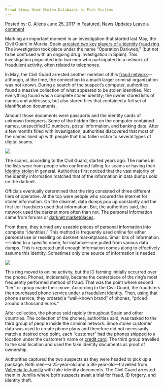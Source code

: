 ```yaml
---
Fraud Group Used Stolen Databases to Pick Victims
---
```

<article class="post-listing post-20879 post type-post status-publish format-standard has-post-thumbnail hentry  tag-databases tag-fraud tag-group tag-pick tag-stolen tag-victims">
    <div class="post-inner">
        <span>Posted by: <a href="https://www.deepdotweb.com/author/caliens/" title="">C. Aliens </a></span>
    <span>June 25, 2017</span>
    <span>in <a href="https://www.deepdotweb.com/category/deepdot-news/" rel="category tag">Featured</a>, <a href="https://www.deepdotweb.com/category/news-updates/" rel="category tag">News Updates</a></span>
    <span><a href="https://www.deepdotweb.com/2017/06/25/fraud-group-used-stolen-databases-pick-victims/#respond">Leave a comment</a></span>
    </p>
    <div class="clear"></div>
    <div class="entry">
    <p>Marking an important moment in an investigation that started last May, the Civil Guard in Murcia, Spain <a href="http://www.laverdad.es/murcia/jumilla/sorprenden-integrantes-dedicada-20170603125117-nt.html">arrested two key players of a identity fraud ring</a>. The investigation took place under the name “Operation Darkweb,” (but not to be confused with an ongoing drug investigation in Spain). This investigation pinpointed into two men who participated in a network of fraudulent activity, often related to telephones.</p>
    <p>In May, the Civil Guard arrested another member of this <a href="https://www.deepdotweb.com/tag/fraud/">fraud network</a>—although, at the time, the connection to a much larger criminal organization was not known. During a search of the suspect’s computer, authorities found a massive collection of what appeared to be stolen identities. Not everything found was a complete stolen identity; the owner stored lists of names and addresses, but also stored files that contained a full set of identification documents.</p>
    <p>Amount those documents were passports and the identity cards of unknown foreigners. Some of the hidden files on the computer contained names, unspecified ID numbers, postal information, and banking data. After a few months filled with investigation, authorities discovered that most of the names lined up with people that had fallen victim to several types of digital scams.</p>
    <p><img class="wp-image-20892 aligncenter" src="/imgs/2017/06/word-image-160.jpeg" srcset="/imgs/2017/06/word-image-160.jpeg 800w, /imgs/2017/06/word-image-160-300x216.jpeg 300w" sizes="(max-width: 800px) 100vw, 800px" /></p>
    <p>The scams, according to the Civil Guard, started years ago. The names in the lists were from people who confirmed falling for scams or having their <a href="https://www.deepdotweb.com/tag/identity/">identity stolen</a> in general. Authorities first noticed that the vast majority of the identity information matched that of the information in data dumps sold on the darknet.</p>
    <p>Officials eventually determined that the ring consisted of three different tiers of operative. At the top were people who scoured the internet for stolen information. On the clearnet, data dumps pop up constantly and the first tier fraudsters used that information. But, the authorities said, the network used the darknet more often than not. The personal information came from forums or <a href="https://www.deepdotweb.com/2013/10/28/updated-llist-of-hidden-marketplaces-tor-i2p/">darknet marketplaces</a>.</p>
    <p>From there, they turned any useable pieces of personal information into complete “identities.” This method is frequently used online for either personal use or reselling on darknet marketplaces. Small bits of information—linked to a specific name, for instance—are pulled from various data dumps. This is repeated until enough information comes along to effectively assume this identity. Sometimes only one source of information is needed.</p>
    <p><img class="wp-image-20893 aligncenter" src="/imgs/2017/06/word-image-161.jpeg" srcset="/imgs/2017/06/word-image-161.jpeg 800w, /imgs/2017/06/word-image-161-300x225.jpeg 300w" sizes="(max-width: 800px) 100vw, 800px" /></p>
    <p>This ring moved to online activity, but the ID farming initially occurred over the phone. Phones, incidentally, became the centerpiece of the ring’s most frequently performed method of fraud. That was the point where second &#8220;tier” or group made their move. According to the Civil Guard, the fraudsters then purchased phone service under a fraudulent identity. Then, using that phone service, they ordered a “well-known brand” of phones, “priced around a thousand euros.”</p>
    <p>After collection, the phones sold rapidly throughout Spain and other countries. The collection of the phones, authorities said, was tasked to the third group of people inside the criminal network. Since stolen customer data was used to create phone plans and therefore did not necessarily match a desired drop point, each “customer” had the phones shipped to a location under the customer&#8217;s name or <a href="https://www.deepdotweb.com/tag/cards/">credit card</a>. The third group travelled to the said location and used the fake identity documents as proof of ownership.</p>
    <p>Authorities captured the two suspects as they were headed to pick up a package. Both men—a 25-year-old and a 36-year-old—travelled from <a href="https://www.deepdotweb.com/tag/spain/">Valencia to Jumilla</a> with fake identity documents. The Civil Guard arrested them in Jumilla where both suspects await a trial for fraud, ID forgery, and identity theft.</p>
    </div>
    <span style="display:none"><a href="https://www.deepdotweb.com/tag/databases/" rel="tag">databases</a> <a href="https://www.deepdotweb.com/tag/fraud/" rel="tag">fraud</a> <a href="https://www.deepdotweb.com/tag/group/" rel="tag">group</a> <a href="https://www.deepdotweb.com/tag/pick/" rel="tag">pick</a> <a href="https://www.deepdotweb.com/tag/stolen/" rel="tag">stolen</a> <a href="https://www.deepdotweb.com/tag/victims/" rel="tag">victims</a></span> <span style="display:none" class="updated">2017-06-25</span>
    <div style="display:none" class="vcard author" itemprop="author" itemscope itemtype="http://schema.org/Person"><strong class="fn" itemprop="name"><a href="https://www.deepdotweb.com/author/caliens/" title="Posts by C. Aliens" rel="author">C. Aliens</a></strong></div>
    </div>
</article>

